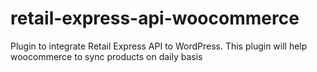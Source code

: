 # retail-express-api-woocommerce
Plugin to integrate Retail Express API to WordPress. This plugin will help woocommerce to sync products on daily basis
